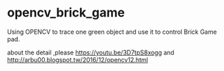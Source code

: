 # opencv_brick_game

Using OPENCV to trace one green object and use it to control Brick Game pad.

about the detail ,please https://youtu.be/3D7tpS8xogg
and http://arbu00.blogspot.tw/2016/12/opencv12.html

